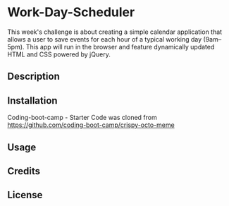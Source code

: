 # Work-Day-Scheduler

This week's challenge is about creating a simple calendar application that allows a user to save events for each hour of a typical working day (9am–5pm). This app will run in the browser and feature dynamically updated HTML and CSS powered by jQuery.

## Description

## Installation

Coding-boot-camp - Starter Code was cloned from https://github.com/coding-boot-camp/crispy-octo-meme

## Usage

## Credits

## License
